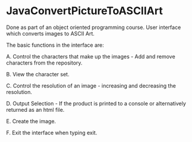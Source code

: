 # JavaConvertPictureToASCIIArt
Done as part of an object oriented programming course.
User interface which converts images to ASCII Art.

The basic functions in the interface are:

A. Control the characters that make up the images - Add and remove characters from the repository.

B. View the character set.

C. Control the resolution of an image - increasing and decreasing the resolution.

D. Output Selection - If the product is printed to a console or alternatively returned as an html file.

E. Create the image.

F. Exit the interface when typing exit.
